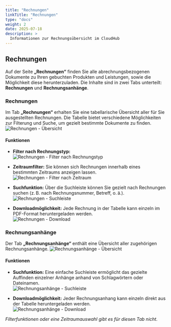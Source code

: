 ```yaml
---
title: "Rechnungen"
linkTitle: "Rechnungen"
type: "docs"
weight: 2
date: 2025-07-18
description: >
  Informationen zur Rechnungsübersicht im CloudHub
---
```


## Rechnungen

Auf der Seite **„Rechnungen“** finden Sie alle abrechnungsbezogenen Dokumente zu Ihren gebuchten Produkten und Leistungen, sowie die Möglichkeit diese herunterzuladen. Die Inhalte sind in zwei Tabs unterteilt: **Rechnungen** und **Rechnungsanhänge**.

### Rechnungen

Im Tab **„Rechnungen“** erhalten Sie eine tabellarische Übersicht aller für Sie ausgestellten Rechnungen. Die Tabelle bietet verschiedene Möglichkeiten zur Filterung und Suche, um gezielt bestimmte Dokumente zu finden.\
![Rechnungen - Übersicht](../img/invoices/invoices-overview.png)

#### Funktionen

- **Filter nach Rechnungstyp:**\
![Rechnungen - Filter nach Rechnungstyp](../img/invoices/invoices-filter-invoice-type.png)

- **Zeitraumfilter:**
  Sie können sich Rechnungen innerhalb eines bestimmten Zeitraums anzeigen lassen.\
  ![Rechnungen - Filter nach Zeitraum](../img/invoices/invoices-filter-period.png)

- **Suchfunktion:**
  Über die Suchleiste können Sie gezielt nach Rechnungen suchen (z. B. nach Rechnungsnummer, Betreff, o. ä.).\
  ![Rechnungen - Suchleiste](../img/invoices/invoices-searchbar.png)

- **Downloadmöglichkeit:**
  Jede Rechnung in der Tabelle kann einzeln im PDF-Format heruntergeladen werden.\
  ![Rechnungen - Download](../img/invoices/invoices-download.png)

### Rechnungsanhänge

Der Tab **„Rechnungsanhänge“** enthält eine Übersicht aller zugehörigen Rechnungsanhänge.
![Rechnungsanhänge - Übersicht](../img/invoices/annexes-overview.png)

#### Funktionen

- **Suchfunktion:**
  Eine einfache Suchleiste ermöglicht das gezielte Auffinden einzelner Anhänge anhand von Schlagwörtern oder Dateinamen.\
  ![Rechnungsanhänge - Suchleiste](../img/invoices/annexes-searchbar.png)

- **Downloadmöglichkeit:**
  Jeder Rechnungsanhang kann einzeln direkt aus der Tabelle heruntergeladen werden.\
  ![Rechnungsanhänge - Download](../img/invoices/annexes-download.png)

*Filterfunktionen oder eine Zeitraumauswahl gibt es für diesen Tab nicht.*
